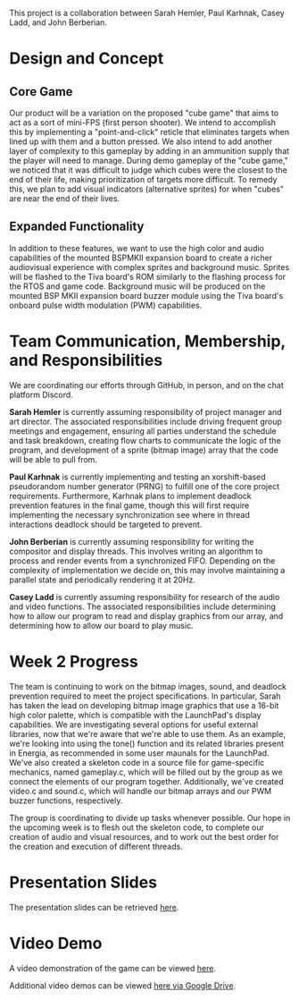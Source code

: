 This project is a collaboration between Sarah Hemler, Paul Karhnak, Casey Ladd,
and John Berberian.

# Design and Concept

## Core Game

Our product will be a variation on the proposed "cube game" that aims to act as
a sort of mini-FPS (first person shooter). We intend to accomplish this by
implementing a "point-and-click" reticle that eliminates targets when lined up
with them and a button pressed. We also intend to add another layer of
complexity to this gameplay by adding in an ammunition supply that the player
will need to manage. During demo gameplay of the "cube game," we noticed that
it was difficult to judge which cubes were the closest to the end of their
life, making prioritization of targets more difficult. To remedy this, we plan
to add visual indicators (alternative sprites) for when "cubes" are near the
end of their lives.

## Expanded Functionality

In addition to these features, we want to use the high color and audio
capabilities of the mounted BSPMKII expansion board to create a richer
audiovisual experience with complex sprites and background music. Sprites will
be flashed to the Tiva board's ROM similarly to the flashing process for the
RTOS and game code. Background music will be produced on the mounted BSP MKII
expansion board buzzer module using the Tiva board's onboard pulse width
modulation (PWM) capabilities.

# Team Communication, Membership, and Responsibilities

We are coordinating our efforts through GitHub, in person, and on the chat
platform Discord.

**Sarah Hemler** is currently assuming responsibility of project manager and art
director. The associated responsibilities include driving frequent group
meetings and engagement, ensuring all parties understand the schedule and task
breakdown, creating flow charts to communicate the logic of the program, and
development of a sprite (bitmap image) array that the code will be able to pull
from.

**Paul Karhnak** is currently implementing and testing an xorshift-based
pseudorandom number generator (PRNG) to fulfill one of the core project
requirements. Furthermore, Karhnak plans to implement deadlock prevention
features in the final game, though this will first require implementing the
necessary synchronization see where in thread interactions deadlock should be
targeted to prevent.

**John Berberian** is currently assuming responsibility for writing the compositor
and display threads. This involves writing an algorithm to process and render events
from a synchronized FIFO. Depending on the complexity of implementation we decide
on, this may involve maintaining a parallel state and periodically rendering it at
20Hz.

**Casey Ladd** is currently assuming responsibility for research of the audio and
video functions. The associated responsibilities include determining how to
allow our program to read and display graphics from our array, and determining
how to allow our board to play music.

# Week 2 Progress

The team is continuing to work on the bitmap images, sound, and deadlock
prevention required to meet the project specifications. In particular, Sarah
has taken the lead on developing bitmap image graphics that use a 16-bit
high color palette, which is compatible with the LaunchPad's display capabilities. 
We are investigating several options for useful external libraries, now that we're
aware that we're able to use them. As an example, we're looking into using the tone() 
function and its related libraries present in Energia, as recommended in some user maunals for
the LaunchPad. We've also created a skeleton code in a source file for game-specific
mechanics, named gameplay.c, which will be filled out by the group as we connect the elements
of our program together. Additionally, we've created video.c and sound.c, which will handle our bitmap
arrays and our PWM buzzer functions, respectively.

The group is coordinating to divide up tasks whenever possible.
Our hope in the upcoming week is to flesh out the skeleton code, to complete our creation
of audio and visual resources, and to work out the best order for the creation and execution
of different threads.

# Presentation Slides

The presentation slides can be retrieved [here](https://docs.google.com/presentation/d/1YdSeabMUoY3mXuY1aC4qzL6UkgiahRllYZj-an8fk7M/edit?usp=sharing).

# Video Demo

A video demonstration of the game can be viewed [here](https://virginia.box.com/s/mjtwh56fnri0kfsvqzxph12g0vdns3rw).

Additional video demos can be viewed [here via Google Drive](https://drive.google.com/drive/folders/1RJH1XRDpfqmbB9g1JII2OcMEOh04_PjK?usp=sharing).
